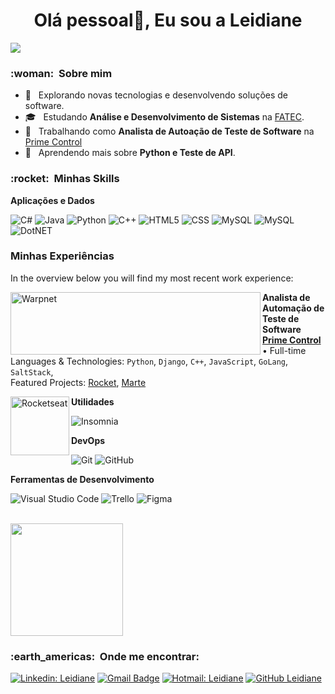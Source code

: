 
<h1 align="center">Olá pessoal👋, Eu sou a Leidiane</h1>


![](https://komarev.com/ghpvc/?username=VanessaSwerts&color=006bed)

<h3> :woman: &nbsp;Sobre mim </h3>

- 🤔 &nbsp; Explorando novas tecnologias e desenvolvendo soluções de software.
- 🎓 &nbsp; Estudando **Análise e Desenvolvimento de Sistemas** na <a href="http://fateczonasul.edu.br/">FATEC</a>.
- 💼 &nbsp; Trabalhando como **Analista de Autoação de Teste de Software** na <a href="https://www.primecontrol.com.br/">Prime Control</a>
- 🌱 &nbsp; Aprendendo mais sobre **Python e Teste de API**.

<h3> :rocket: &nbsp;Minhas Skills </h3>

**Aplicações e Dados**

  
  ![C#](https://img.shields.io/badge/C%23-239120?style=for-the-badge&logo=c-sharp&logoColor=white)
  ![Java](https://img.shields.io/badge/-Java-333333?style=flat&logo=Java&logoColor=007396)
  ![Python](https://img.shields.io/badge/Python-14354C?style=for-the-badge&logo=python&logoColor=white)
  ![C++](https://img.shields.io/badge/-C++-333333?style=flat&logo=C%2B%2B&logoColor=00599C)
  ![HTML5](https://img.shields.io/badge/-HTML5-333333?style=flat&logo=HTML5)
  ![CSS](https://img.shields.io/badge/-CSS-333333?style=flat&logo=CSS3&logoColor=1572B6)
  ![MySQL](https://img.shields.io/badge/-MySQL-333333?style=flat&logo=mysql)
  ![MySQL](https://img.shields.io/badge/Heroku-430098?style=for-the-badge&logo=heroku&logoColor=white)
  ![DotNET](https://img.shields.io/badge/.NET-5C2D91?style=for-the-badge&logo=.net&logoColor=white)
  
  ### Minhas Experiências
In the overview below you will find my most recent work experience:

[<img align="left" height="100px" width="400px" alt="Warpnet" src="https://www.primecontrol.com.br/wp-content/uploads/2021/01/novalogo-primecontrol-website.png"/>](https://www.primecontrol.com.br/)


**Analista de Automação de Teste de Software** \
[**Prime Control**](https://www.primecontrol.com.br/) • Full-time \
Languages & Technologies: `Python`, `Django`, `C++`, `JavaScript`, `GoLang`, `SaltStack`,\
Featured Projects: [Rocket](https:https://www.primecontrol.com.br//), [Marte](https://pt.wikipedia.org/wiki/Marte_(planeta))
<br/>

[<img align="left" height="94px" width="94px" alt="Rocketseat" src="https://scontent-gru2-2.xx.fbcdn.net/v/t1.6435-9/117157879_723271164886027_6832852747032950145_n.png?_nc_cat=111&ccb=1-5&_nc_sid=09cbfe&_nc_ohc=zyp-1Ru5Gd0AX8VTUQ0&_nc_ht=scontent-gru2-2.xx&oh=80c3d0fb8b767a2ac016cf703fd0bd3f&oe=61509D88"/>](https://rocketseat.com.br/)


**Utilidades**

  ![Insomnia](https://img.shields.io/badge/-Insomnia-333333?style=flat&logo=insomnia)

**DevOps**

  ![Git](https://img.shields.io/badge/-Git-333333?style=flat&logo=git)
  ![GitHub](https://img.shields.io/badge/-GitHub-333333?style=flat&logo=github)


**Ferramentas de Desenvolvimento**

  ![Visual Studio Code](https://img.shields.io/badge/-Visual%20Studio%20Code-333333?style=flat&logo=visual-studio-code&logoColor=007ACC)
  ![Trello](https://img.shields.io/badge/-Trello-333333?style=flat&logo=trello&logoColor=007ACC)
  ![Figma](https://img.shields.io/badge/-Figma-333333?style=flat&logo=figma&logoColor=007ACC)
  

<br/>

<a href="https://github.com/Leidiane117">
  <img height="180em" src="https://github-readme-stats.vercel.app/api?username=Leidiane117&theme=dracula&show_icons=true" />
</a>

<br/>

<h3> :earth_americas: &nbsp;Onde me encontrar: </h3> 

[![Linkedin: Leidiane](https://img.shields.io/badge/-Leidiane-blue?style=flat-square&logo=Linkedin&logoColor=white&link=https://www.linkedin.com/in/leidiane-soares-22076646/)](https://www.linkedin.com/in/leidiane-soares-22076646/)
[![Gmail Badge](https://img.shields.io/badge/-seuemail@email.com-006bed?style=flat-square&logo=Gmail&logoColor=white&link=mailto:SEU-EMAIL)](mailto:SEU-EMAIL)
[![Hotmail: Leidiane](https://img.shields.io/badge/leidiane5499@hotmail.com-0078D4?style=for-the-badge&logo=microsoft-outlook&logoColor=white&link=mailto:leidiane5499@hotmail.com)](mailto:leidiane5499@hotmail.com)
[![GitHub Leidiane]( https://img.shields.io/github/followers/Leidiane117-0078D4??label=follow&style=social)](https://github.com/Leidiane117)


